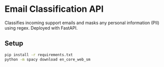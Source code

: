 # Email Classification API

Classifies incoming support emails and masks any personal information (PII) using regex. Deployed with FastAPI.

## Setup

```bash
pip install -r requirements.txt
python -m spacy download en_core_web_sm
